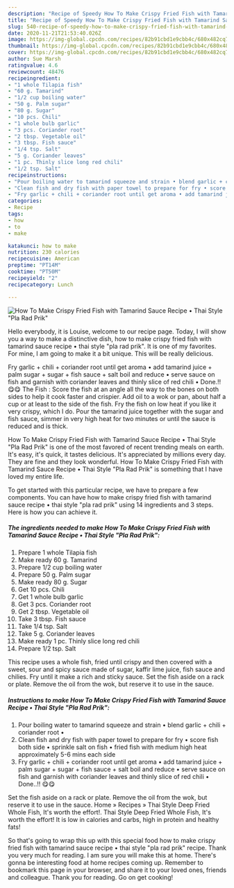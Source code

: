 ```yaml
---
description: "Recipe of Speedy How To Make Crispy Fried Fish with Tamarind Sauce Recipe • Thai Style &amp;#34;Pla Rad Prik&amp;#34;"
title: "Recipe of Speedy How To Make Crispy Fried Fish with Tamarind Sauce Recipe • Thai Style &amp;#34;Pla Rad Prik&amp;#34;"
slug: 540-recipe-of-speedy-how-to-make-crispy-fried-fish-with-tamarind-sauce-recipe-thai-style-and-34-pla-rad-prik-and-34
date: 2020-11-21T21:53:40.026Z
image: https://img-global.cpcdn.com/recipes/82b91cbd1e9cbb4c/680x482cq70/how-to-make-crispy-fried-fish-with-tamarind-sauce-recipe-•-thai-style-pla-rad-prik-recipe-main-photo.jpg
thumbnail: https://img-global.cpcdn.com/recipes/82b91cbd1e9cbb4c/680x482cq70/how-to-make-crispy-fried-fish-with-tamarind-sauce-recipe-•-thai-style-pla-rad-prik-recipe-main-photo.jpg
cover: https://img-global.cpcdn.com/recipes/82b91cbd1e9cbb4c/680x482cq70/how-to-make-crispy-fried-fish-with-tamarind-sauce-recipe-•-thai-style-pla-rad-prik-recipe-main-photo.jpg
author: Sue Marsh
ratingvalue: 4.6
reviewcount: 48476
recipeingredient:
- "1 whole Tilapia fish"
- "60 g. Tamarind"
- "1/2 cup boiling water"
- "50 g. Palm sugar"
- "80 g. Sugar"
- "10 pcs. Chili"
- "1 whole bulb garlic"
- "3 pcs. Coriander root"
- "2 tbsp. Vegetable oil"
- "3 tbsp. Fish sauce"
- "1/4 tsp. Salt"
- "5 g. Coriander leaves"
- "1 pc. Thinly slice long red chili"
- "1/2 tsp. Salt"
recipeinstructions:
- "Pour boiling water to tamarind squeeze and strain • blend garlic + chili + coriander root •"
- "Clean fish and dry fish with paper towel to prepare for fry • score fish both side • sprinkle salt on fish • fried fish with medium high heat approximately 5-6 mins each side"
- "Fry garlic + chili + coriander root until get aroma • add tamarind juice + palm sugar + sugar + fish sauce + salt boil and reduce • serve sauce on fish and garnish with coriander leaves and thinly slice of red chili • Done..!! 😋😋"
categories:
- Recipe
tags:
- how
- to
- make

katakunci: how to make 
nutrition: 230 calories
recipecuisine: American
preptime: "PT14M"
cooktime: "PT50M"
recipeyield: "2"
recipecategory: Lunch

---
```



![How To Make Crispy Fried Fish with Tamarind Sauce Recipe • Thai Style &#34;Pla Rad Prik&#34;](https://img-global.cpcdn.com/recipes/82b91cbd1e9cbb4c/680x482cq70/how-to-make-crispy-fried-fish-with-tamarind-sauce-recipe-•-thai-style-pla-rad-prik-recipe-main-photo.jpg)

Hello everybody, it is Louise, welcome to our recipe page. Today, I will show you a way to make a distinctive dish, how to make crispy fried fish with tamarind sauce recipe • thai style &#34;pla rad prik&#34;. It is one of my favorites. For mine, I am going to make it a bit unique. This will be really delicious.

Fry garlic + chili + coriander root until get aroma • add tamarind juice + palm sugar + sugar + fish sauce + salt boil and reduce • serve sauce on fish and garnish with coriander leaves and thinly slice of red chili • Done.!! 😋😋 The Fish : Score the fish at an angle all the way to the bones on both sides to help it cook faster and crispier. Add oil to a wok or pan, about half a cup or at least to the side of the fish. Fry the fish on low heat if you like it very crispy, which I do. Pour the tamarind juice together with the sugar and fish sauce, simmer in very high heat for two minutes or until the sauce is reduced and is thick.

How To Make Crispy Fried Fish with Tamarind Sauce Recipe • Thai Style &#34;Pla Rad Prik&#34; is one of the most favored of recent trending meals on earth. It's easy, it's quick, it tastes delicious. It's appreciated by millions every day. They are fine and they look wonderful. How To Make Crispy Fried Fish with Tamarind Sauce Recipe • Thai Style &#34;Pla Rad Prik&#34; is something that I have loved my entire life.


To get started with this particular recipe, we have to prepare a few components. You can have how to make crispy fried fish with tamarind sauce recipe • thai style &#34;pla rad prik&#34; using 14 ingredients and 3 steps. Here is how you can achieve it.

<!--inarticleads1-->

##### The ingredients needed to make How To Make Crispy Fried Fish with Tamarind Sauce Recipe • Thai Style &#34;Pla Rad Prik&#34;:

1. Prepare 1 whole Tilapia fish
1. Make ready 60 g. Tamarind
1. Prepare 1/2 cup boiling water
1. Prepare 50 g. Palm sugar
1. Make ready 80 g. Sugar
1. Get 10 pcs. Chili
1. Get 1 whole bulb garlic
1. Get 3 pcs. Coriander root
1. Get 2 tbsp. Vegetable oil
1. Take 3 tbsp. Fish sauce
1. Take 1/4 tsp. Salt
1. Take 5 g. Coriander leaves
1. Make ready 1 pc. Thinly slice long red chili
1. Prepare 1/2 tsp. Salt


This recipe uses a whole fish, fried until crispy and then covered with a sweet, sour and spicy sauce made of sugar, kaffir lime juice, fish sauce and chilies. Fry until it make a rich and sticky sauce. Set the fish aside on a rack or plate. Remove the oil from the wok, but reserve it to use in the sauce. 

<!--inarticleads2-->

##### Instructions to make How To Make Crispy Fried Fish with Tamarind Sauce Recipe • Thai Style &#34;Pla Rad Prik&#34;:

1. Pour boiling water to tamarind squeeze and strain • blend garlic + chili + coriander root •
1. Clean fish and dry fish with paper towel to prepare for fry • score fish both side • sprinkle salt on fish • fried fish with medium high heat approximately 5-6 mins each side
1. Fry garlic + chili + coriander root until get aroma • add tamarind juice + palm sugar + sugar + fish sauce + salt boil and reduce • serve sauce on fish and garnish with coriander leaves and thinly slice of red chili • Done..!! 😋😋


Set the fish aside on a rack or plate. Remove the oil from the wok, but reserve it to use in the sauce. Home » Recipes » Thai Style Deep Fried Whole Fish, It&#39;s worth the effort!. Thai Style Deep Fried Whole Fish, It&#39;s worth the effort! It is low in calories and carbs, high in protein and healthy fats! 

So that's going to wrap this up with this special food how to make crispy fried fish with tamarind sauce recipe • thai style &#34;pla rad prik&#34; recipe. Thank you very much for reading. I am sure you will make this at home. There's gonna be interesting food at home recipes coming up. Remember to bookmark this page in your browser, and share it to your loved ones, friends and colleague. Thank you for reading. Go on get cooking!
